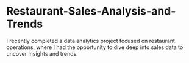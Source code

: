 # Restaurant-Sales-Analysis-and-Trends
I recently completed a data analytics project focused on restaurant operations, where I had the opportunity to dive deep into sales data to uncover insights and trends.

